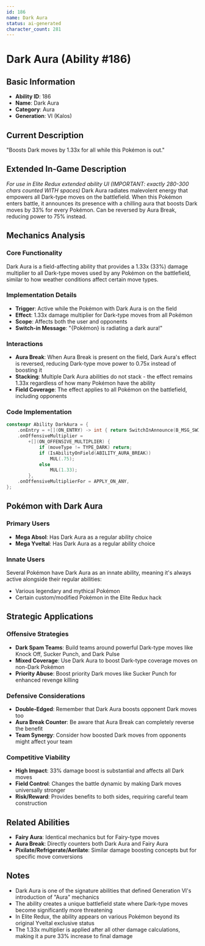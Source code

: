 ```yaml
---
id: 186
name: Dark Aura
status: ai-generated
character_count: 281
---
```


# Dark Aura (Ability #186)

## Basic Information
- **Ability ID**: 186
- **Name**: Dark Aura
- **Category**: Aura
- **Generation**: VI (Kalos)

## Current Description
"Boosts Dark moves by 1.33x for all while this Pokémon is out."

## Extended In-Game Description
*For use in Elite Redux extended ability UI (IMPORTANT: exactly 280-300 chars counted WITH spaces)*
Dark Aura radiates malevolent energy that empowers all Dark-type moves on the battlefield. When this Pokémon enters battle, it announces its presence with a chilling aura that boosts Dark moves by 33% for every Pokémon. Can be reversed by Aura Break, reducing power to 75% instead.

## Mechanics Analysis

### Core Functionality
Dark Aura is a field-affecting ability that provides a 1.33x (33%) damage multiplier to all Dark-type moves used by any Pokémon on the battlefield, similar to how weather conditions affect certain move types.

### Implementation Details
- **Trigger**: Active while the Pokémon with Dark Aura is on the field
- **Effect**: 1.33x damage multiplier for Dark-type moves from all Pokémon
- **Scope**: Affects both the user and opponents
- **Switch-in Message**: "{Pokémon} is radiating a dark aura!"

### Interactions
- **Aura Break**: When Aura Break is present on the field, Dark Aura's effect is reversed, reducing Dark-type move power to 0.75x instead of boosting it
- **Stacking**: Multiple Dark Aura abilities do not stack - the effect remains 1.33x regardless of how many Pokémon have the ability
- **Field Coverage**: The effect applies to all Pokémon on the battlefield, including opponents

### Code Implementation
```cpp
constexpr Ability DarkAura = {
    .onEntry = +[](ON_ENTRY) -> int { return SwitchInAnnounce(B_MSG_SWITCHIN_DARKAURA); },
    .onOffensiveMultiplier =
        +[](ON_OFFENSIVE_MULTIPLIER) {
            if (moveType != TYPE_DARK) return;
            if (IsAbilityOnField(ABILITY_AURA_BREAK))
                MUL(.75);
            else
                MUL(1.33);
        },
    .onOffensiveMultiplierFor = APPLY_ON_ANY,
};
```

## Pokémon with Dark Aura

### Primary Users
- **Mega Absol**: Has Dark Aura as a regular ability choice
- **Mega Yveltal**: Has Dark Aura as a regular ability choice

### Innate Users
Several Pokémon have Dark Aura as an innate ability, meaning it's always active alongside their regular abilities:
- Various legendary and mythical Pokémon
- Certain custom/modified Pokémon in the Elite Redux hack

## Strategic Applications

### Offensive Strategies
- **Dark Spam Teams**: Build teams around powerful Dark-type moves like Knock Off, Sucker Punch, and Dark Pulse
- **Mixed Coverage**: Use Dark Aura to boost Dark-type coverage moves on non-Dark Pokémon
- **Priority Abuse**: Boost priority Dark moves like Sucker Punch for enhanced revenge killing

### Defensive Considerations
- **Double-Edged**: Remember that Dark Aura boosts opponent Dark moves too
- **Aura Break Counter**: Be aware that Aura Break can completely reverse the benefit
- **Team Synergy**: Consider how boosted Dark moves from opponents might affect your team

### Competitive Viability
- **High Impact**: 33% damage boost is substantial and affects all Dark moves
- **Field Control**: Changes the battle dynamic by making Dark moves universally stronger
- **Risk/Reward**: Provides benefits to both sides, requiring careful team construction

## Related Abilities
- **Fairy Aura**: Identical mechanics but for Fairy-type moves
- **Aura Break**: Directly counters both Dark Aura and Fairy Aura
- **Pixilate/Refrigerate/Aerilate**: Similar damage boosting concepts but for specific move conversions

## Notes
- Dark Aura is one of the signature abilities that defined Generation VI's introduction of "Aura" mechanics
- The ability creates a unique battlefield state where Dark-type moves become significantly more threatening
- In Elite Redux, the ability appears on various Pokémon beyond its original Yveltal exclusive status
- The 1.33x multiplier is applied after all other damage calculations, making it a pure 33% increase to final damage